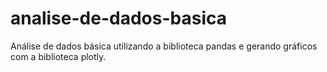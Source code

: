 # analise-de-dados-basica
 Análise de dados básica utilizando a biblioteca pandas e gerando gráficos com a biblioteca plotly.
